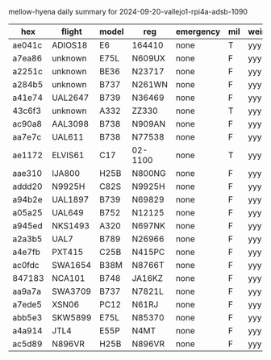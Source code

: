 mellow-hyena daily summary for 2024-09-20-vallejo1-rpi4a-adsb-1090

|hex|flight|model|reg|emergency|mil|weirdo|
|--|--|--|--|--|--|--|
|ae041c|ADIOS18|E6|164410|none|T|yyy|
|a7ea86|unknown|E75L|N609UX|none|F|yyy|
|a2251c|unknown|BE36|N23717|none|F|yyy|
|a284b5|unknown|B737|N261WN|none|F|yyy|
|a41e74|UAL2647|B739|N36469|none|F|yyy|
|43c6f3|unknown|A332|ZZ330|none|T|yyy|
|ac90a8|AAL3098|B738|N909AN|none|F|yyy|
|aa7e7c|UAL611|B738|N77538|none|F|yyy|
|ae1172|ELVIS61|C17|02-1100|none|T|yyy|
|aae310|IJA800|H25B|N800NG|none|F|yyy|
|addd20|N9925H|C82S|N9925H|none|F|yyy|
|a94b2e|UAL1897|B739|N69829|none|F|yyy|
|a05a25|UAL649|B752|N12125|none|F|yyy|
|a945ed|NKS1493|A320|N697NK|none|F|yyy|
|a2a3b5|UAL7|B789|N26966|none|F|yyy|
|a4e7fb|PXT415|C25B|N415PC|none|F|yyy|
|ac0fdc|SWA1654|B38M|N8766T|none|F|yyy|
|847183|NCA101|B748|JA16KZ|none|F|yyy|
|aa9a7a|SWA3709|B737|N7821L|none|F|yyy|
|a7ede5|XSN06|PC12|N61RJ|none|F|yyy|
|abb5e3|SKW5899|E75L|N85370|none|F|yyy|
|a4a914|JTL4|E55P|N4MT|none|F|yyy|
|ac5d89|N896VR|H25B|N896VR|none|F|yyy|
